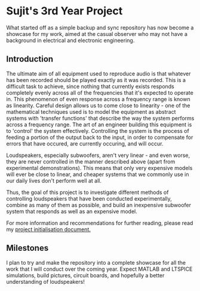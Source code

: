 # Sujit's 3rd Year Project
What started off as a simple backup and sync repository has now become a showcase for my work, aimed at the casual observer who may not have a background in electrical and electronic engineering.

## Introduction
The ultimate aim of all equipment used to reproduce audio is that whatever has been recorded should be played exactly as it was recorded. This is a difficult task to achieve, since nothing that currently exists responds completely evenly across all of the frequencies that it's expected to operate in. This phenomenon of even response across a frequency range is known as linearity. Careful design allows us to come close to linearity - one of the mathematical techniques used is to model the equipment as abstract systems with 'transfer functions' that describe the way the system performs across a frequency range. The art of an engineer building this equipment is to 'control' the system effectively. Controlling the system is the process of feeding a portion of the output back to the input, in order to compensate for errors that have occured, are currently occuring, and will occur.

Loudspeakers, especially subwoofers, aren't very linear - and even worse, they are never controlled in the manner described above (apart from experimental demonstrations). This means that only very expensive models will ever be close to linear, and cheaper systems that we commonly use in our daily lives don't perform well at all.

Thus, the goal of this project is to investigate different methods of controlling loudspeakers that have been conducted experimentally, combine as many of them as possible, and build an inexpensive subwoofer system that responds as well as an expensive model. 

For more information and recommendations for further reading, please read my [project initialisation document.](PID/PID_ela17sm.pdf)

## Milestones
I plan to try and make the repository into a complete showcase for all the work that I will conduct over the coming year. Expect MATLAB and LTSPICE simulations, build pictures, circuit boards, and hopefully a better understanding of loudspeakers!
